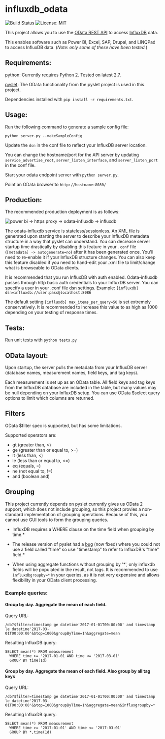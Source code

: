# influxdb_odata

[![Build Status](https://travis-ci.org/Synergetic-Engineering/odata-influxdb.svg?branch=master)](https://travis-ci.org/Synergetic-Engineering/odata-influxdb) [![License: MIT](https://img.shields.io/badge/License-MIT-yellow.svg)](https://opensource.org/licenses/MIT)

This project allows you to use the [OData REST API](http://www.odata.org/) to access [InfluxDB](https://www.influxdata.com/) data.

This enables software such as Power BI, Excel, SAP, Drupal, and LINQPad to access InfluxDB data.
(_Note: only some of these have been tested._)

## Requirements:

python: Currently requires Python 2. Tested on latest 2.7.

[pyslet](https://github.com/swl10/pyslet): The OData functionality from the pyslet project 
is used in this project.

Dependencies installed with `pip install -r requirements.txt`.

## Usage:

Run the following command to generate a sample config file:

`python server.py --makeSampleConfig`

Update the `dsn` in the conf file to reflect your InfluxDB server location.

You can change the hostname/port for the API server by updating 
`service_advertise_root`, `server_listen_interface`, and `server_listen_port`
in the conf file.

Start your odata endpoint server with `python server.py`.

Point an OData browser to `http://hostname:8080/`

## Production:

The recommended production deployment is as follows:

![power bi -> https proxy -> odata-influxdb -> influxdb](img/production_deployment_diagram.png "Production Diagrom")

The odata-influxdb service is stateless/sessionless. An XML file is generated upon starting the 
server to describe your InfluxDB metadata structure in a way that pyslet can understand. You
can decrease server startup time drastically by disabling this feature in your `.conf` file
(`[metadata] -> autogenerate=no`) after it has been generated once. You'll need to re-enable
it if your InfluxDB structure changes. You can also keep this feature disabled if you need
to hand-edit your .xml file to limit/change what is browseable to OData clients.

It is recommended that you run InfluxDB with auth enabled. Odata-influxdb passes through
http basic auth credentials to your InfluxDB server. You can specify a user in your
.conf file dsn settings. Example: `[influxdb] dsn=influxdb://user:pass@localhost:8086`

The default setting `[influxdb] max_items_per_query=50` is set extremely conservatively.
It is recommended to increase this value to as high as 1000 depending on your testing of
response times.

## Tests:

Run unit tests with `python tests.py`

## OData layout:

Upon startup, the server pulls the metadata from your InfluxDB server
(database names, measurement names, field keys, and tag keys).

Each measurement is set up as an OData table. All field keys and tag keys
from the InfluxDB database are included in the table, but many values
may be null depending on your InfluxDB setup. You can use OData $select 
query options to limit which columns are returned.

## Filters

OData $filter spec is supported, but has some limitations.

Supported operators are:

* gt (greater than, >)
* ge (greater than or equal to, >=)
* lt (less than, <)
* le (less than or equal to, <=)
* eq (equals, =)
* ne (not equal to, !=)
* and (boolean and)

## Grouping

This project currently depends on pyslet currently gives us OData 2 
support, which does not include grouping, so this project provies
a non-standard implementation of grouping operations. Because of this,
you cannot use GUI tools to form the grouping queries.

* InfluxDB requires a WHERE clause on the time field when grouping by time.*

* The release version of pyslet had a [bug](https://github.com/swl10/pyslet/issues/71) 
(now fixed) where you could not use a field called "time" so use "timestamp" to refer 
to InfluxDB's "time" field.*

* When using aggregate functions without grouping by '*', only influxdb fields
will be populated in the result, not tags. It is recommended to use 
`influxdbgroupby=*` in your queries, as it is not very expensive and
allows flexibility in your OData client processing.

### Example queries:

#### Group by day. Aggregate the mean of each field.

Query URL:
```
/db?$filter=timestamp ge datetime'2017-01-01T00:00:00' and timestamp le datetime'2017-03-01T00:00:00'&$top=1000&groupByTime=1h&aggregate=mean

```

Resulting InfluxDB query:
```
SELECT mean(*) FROM measurement 
  WHERE time >= '2017-01-01 AND time <= '2017-03-01'
  GROUP BY time(1d) 
```

#### Group by day. Aggregate the mean of each field. Also group by all tag keys

Query URL:
```
/db?$filter=timestamp ge datetime'2017-01-01T00:00:00' and timestamp le datetime'2017-03-01T00:00:00'&$top=1000&groupByTime=1h&aggregate=mean&influxgroupby=*

```

Resulting InfluxDB query:
```
SELECT mean(*) FROM measurement 
  WHERE time >= '2017-01-01' AND time <= '2017-03-01' 
  GROUP BY *,time(1d) 
```

